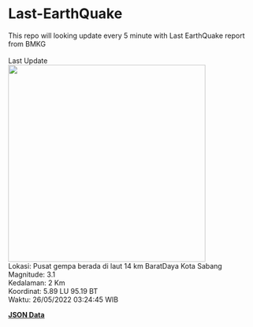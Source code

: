# Last-EarthQuake
This repo will looking update every 5 minute with Last EarthQuake report from BMKG
<br>
<br>
Last Update
<br>
<img src="https://ews.bmkg.go.id/TEWS/data/20220526032445.mmi.jpg" width="400"/>
<br>
Lokasi: Pusat gempa berada di laut 14 km BaratDaya Kota Sabang <br>
Magnitude: 3.1 <br>
Kedalaman: 2 Km <br>
Koordinat: 5.89 LU 95.19 BT <br>
Waktu: 26/05/2022 03:24:45 WIB <br>

<a href="./data/data.json">**JSON Data**</a>

